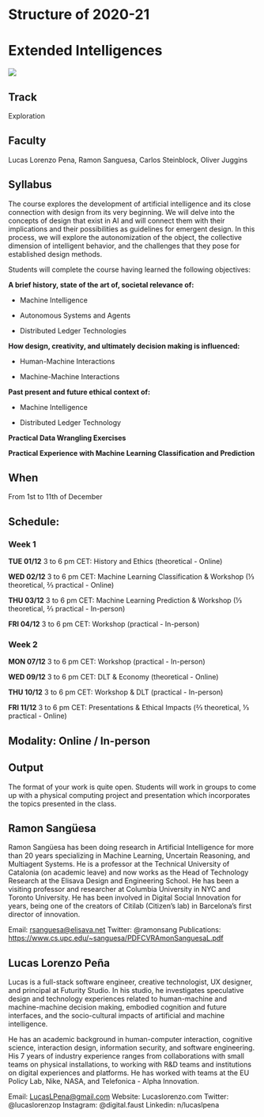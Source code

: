 
Structure of 2020-21
======================

# Extended Intelligences


![](images/extended_intelligences_4.png)

## Track
Exploration

## Faculty
Lucas Lorenzo Pena, Ramon Sanguesa, Carlos Steinblock, Oliver Juggins

## Syllabus

The course explores the development of artificial intelligence and its close connection with design from its very beginning. We will delve into the concepts of design that exist in AI and will connect them with their implications and their possibilities as guidelines for emergent design. In this process, we will explore the autonomization of the object, the collective dimension of intelligent behavior, and the challenges that they pose for established design methods.

Students will complete the course having learned the following objectives:

**A brief history, state of the art of, societal relevance of:**

- Machine Intelligence

- Autonomous Systems and Agents

- Distributed Ledger Technologies

**How design, creativity, and ultimately decision making is influenced:**

- Human-Machine Interactions

- Machine-Machine Interactions

**Past present and future ethical context of:**

- Machine Intelligence

- Distributed Ledger Technology

**Practical Data Wrangling Exercises**

**Practical Experience with Machine Learning Classification and Prediction**


## When  
From 1st to 11th of December

## Schedule:

### Week 1

**TUE 01/12**
3 to 6 pm CET: History and Ethics (theoretical - Online)

**WED 02/12**
3 to 6 pm CET: Machine Learning Classification & Workshop (⅓ theoretical, ⅔ practical - Online)

**THU 03/12**
3 to 6 pm CET: Machine Learning Prediction & Workshop (⅓ theoretical, ⅔ practical - In-person)

**FRI 04/12**
3 to 6 pm CET: Workshop (practical - In-person)

### Week 2

**MON 07/12**
3 to 6 pm CET: Workshop (practical - In-person)

**WED 09/12**
3 to 6 pm CET: DLT & Economy (theoretical - Online)

**THU 10/12**
3 to 6 pm CET: Workshop & DLT (practical - In-person)

**FRI 11/12**
3 to 6 pm CET: Presentations & Ethical Impacts (⅔ theoretical, ⅓ practical - Online)

## Modality: Online / In-person

## Output
The format of your work is quite open. Students will work in groups to come up with a physical computing project and presentation which incorporates the topics presented in the class.


## Ramon Sangüesa

[](/assets/images/faculty_photos/ramon_sanguesa.jpg)

Ramon Sangüesa has been doing research in Artificial Intelligence for more than 20 years specializing in Machine Learning, Uncertain Reasoning, and Multiagent Systems. He is a professor at the Technical University of Catalonia (on academic leave) and now works as the Head of Technology Research at the Elisava Design and Engineering School. He has been a visiting professor and researcher at Columbia University in NYC and Toronto University. He has been involved in Digital Social Innovation for years, being one of the creators of Citilab (Citizen’s lab) in Barcelona’s first director of innovation.

Email: rsanguesa@elisava.net
Twitter: @ramonsang
Publications: https://www.cs.upc.edu/~sanguesa/PDFCVRAmonSanguesaL.pdf

## Lucas Lorenzo Peña

[](../../../../assets/images/faculty_photos/lucas_lorenzo_pena.jpg)

Lucas is a full-stack software engineer, creative technologist, UX designer, and principal at Futurity Studio. In his studio, he investigates speculative design and technology experiences related to human-machine and machine-machine decision making, embodied cognition and future interfaces, and the socio-cultural impacts of artificial and machine intelligence.

He has an academic background in human-computer interaction, cognitive science, interaction design, information security, and software engineering. His 7 years of industry experience ranges from collaborations with small teams on physical installations, to working with R&D teams and institutions on digital experiences and platforms. He has worked with teams at the EU Policy Lab, Nike, NASA, and Telefonica - Alpha Innovation.

Email: LucasLPena@gmail.com
Website: Lucaslorenzo.com
Twitter: @lucaslorenzop
Instagram: @digital.faust
Linkedin: n/lucaslpena
